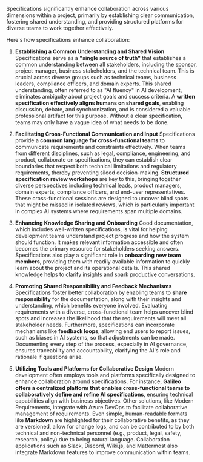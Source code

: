 Specifications significantly enhance collaboration across various dimensions within a project, primarily by establishing clear communication, fostering shared understanding, and providing structured platforms for diverse teams to work together effectively.

Here's how specifications enhance collaboration:

1.  **Establishing a Common Understanding and Shared Vision**
    Specifications serve as a **"single source of truth"** that establishes a common understanding between all stakeholders, including the sponsor, project manager, business stakeholders, and the technical team. This is crucial across diverse groups such as technical teams, business leaders, compliance officers, and domain experts. This shared understanding, often referred to as "AI fluency" in AI development, eliminates ambiguity about project goals and success criteria. A **written specification effectively aligns humans on shared goals**, enabling discussion, debate, and synchronization, and is considered a valuable professional artifact for this purpose. Without a clear specification, teams may only have a vague idea of what needs to be done.

2.  **Facilitating Cross-Functional Communication and Input**
    Specifications provide a **common language for cross-functional teams** to communicate requirements and constraints effectively. When teams from different disciplines, such as legal, compliance, engineering, and product, collaborate on specifications, they can establish clear boundaries that respect both technical limitations and regulatory requirements, thereby preventing siloed decision-making.
    **Structured specification review workshops** are key to this, bringing together diverse perspectives including technical leads, product managers, domain experts, compliance officers, and end-user representatives. These cross-functional sessions are designed to uncover blind spots that might be missed in isolated reviews, which is particularly important in complex AI systems where requirements span multiple domains.

3.  **Enhancing Knowledge Sharing and Onboarding**
    Good documentation, which includes well-written specifications, is vital for helping development teams understand project progress and how the system should function. It makes relevant information accessible and often becomes the primary resource for stakeholders seeking answers. Specifications also play a significant role in **onboarding new team members**, providing them with readily available information to quickly learn about the project and its operational details. This shared knowledge helps to clarify insights and spark productive conversations.

4.  **Promoting Shared Responsibility and Feedback Mechanisms**
    Specifications foster better collaboration by enabling teams to **share responsibility** for the documentation, along with their insights and understanding, which benefits everyone involved. Evaluating requirements with a diverse, cross-functional team helps uncover blind spots and increases the likelihood that the requirements will meet all stakeholder needs. Furthermore, specifications can incorporate mechanisms like **feedback loops**, allowing end users to report issues, such as biases in AI systems, so that adjustments can be made. Documenting every step of the process, especially in AI governance, ensures traceability and accountability, clarifying the AI's role and rationale if questions arise.

5.  **Utilizing Tools and Platforms for Collaborative Design**
    Modern development often employs tools and platforms specifically designed to enhance collaboration around specifications. For instance, **Galileo offers a centralized platform that enables cross-functional teams to collaboratively define and refine AI specifications**, ensuring technical capabilities align with business objectives. Other solutions, like Modern Requirements, integrate with Azure DevOps to facilitate collaborative management of requirements. Even simple, human-readable formats like **Markdown** are highlighted for their collaborative benefits, as they are versioned, allow for change logs, and can be contributed to by both technical and non-technical personnel (e.g., product, legal, safety, research, policy) due to being natural language. Collaboration applications such as Slack, Discord, Wiki.js, and Mattermost also integrate Markdown features to improve communication within teams.
